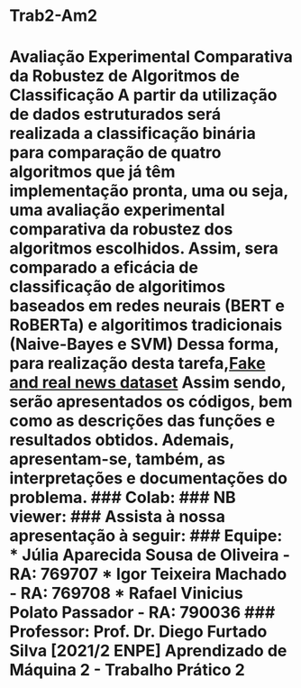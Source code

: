 # Trab2-Am2
# Avaliação Experimental Comparativa da Robustez de Algoritmos de Classificação  A partir da utilização de dados estruturados será realizada a classificação binária para comparação de quatro algoritmos que já têm implementação pronta, uma ou seja, uma avaliação experimental comparativa da robustez dos algoritmos escolhidos.  Assim, sera comparado a eficácia de classificação de algoritimos baseados em redes neurais (BERT e RoBERTa) e algoritimos tradicionais (Naive-Bayes e SVM)  Dessa forma, para realização desta tarefa,[Fake and real news dataset](https://www.kaggle.com/datasets/clmentbisaillon/fake-and-real-news-dataset)  Assim sendo, serão apresentados os códigos, bem como as descrições das funções e resultados obtidos. Ademais, apresentam-se, também, as interpretações e documentações do problema.  ### Colab:   ### NB viewer:   ### Assista à nossa apresentação à seguir:    ### Equipe: * Júlia Aparecida Sousa de Oliveira    - RA: 769707  * Igor Teixeira Machado                - RA: 769708 * Rafael Vinicius Polato Passador      - RA: 790036   ### Professor: Prof. Dr. Diego Furtado Silva  [2021/2 ENPE] Aprendizado de Máquina 2 - Trabalho Prático 2
